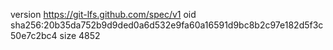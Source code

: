 version https://git-lfs.github.com/spec/v1
oid sha256:20b35da752b9d9ded0a6d532e9fa60a16591d9bc8b2c97e182d5f3c50e7c2bc4
size 4852

